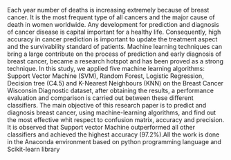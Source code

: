 Each year number of deaths is increasing extremely because of breast cancer. It is the most frequent type of all cancers and the major cause of death in women worldwide. Any development for prediction and diagnosis of cancer disease is capital important for a healthy life. Consequently, high accuracy in cancer prediction is important to update the treatment aspect and the survivability standard of patients. Machine learning techniques can bring a large contribute on the process of prediction and early diagnosis of breast cancer, became a research hotspot and has been proved as a strong technique. In this study, we applied five machine learning algorithms: Support Vector Machine (SVM), Random Forest, Logistic Regression, Decision tree (C4.5) and K-Nearest Neighbours (KNN) on the Breast Cancer Wisconsin Diagnostic dataset, after obtaining the results, a performance evaluation and comparison is carried out between these different classifiers. The main objective of this research paper is to predict and diagnosis breast cancer, using machine-learning algorithms, and find out the most effective whit respect to confusion matrix, accuracy and precision. It is observed that Support vector Machine outperformed all other classifiers and achieved the highest accuracy (97.2%).All the work is done in the Anaconda environment based on python programming language and Scikit-learn library
